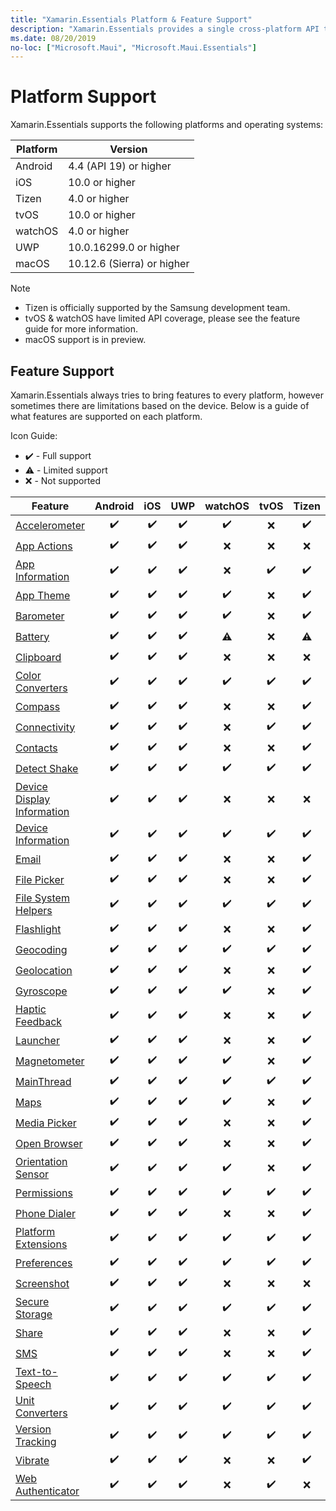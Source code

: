 ```yaml
---
title: "Xamarin.Essentials Platform & Feature Support"
description: "Xamarin.Essentials provides a single cross-platform API that works with any iOS, Android, or UWP application that can be accessed from shared code no matter how the user interface is created."
ms.date: 08/20/2019
no-loc: ["Microsoft.Maui", "Microsoft.Maui.Essentials"]
---
```


# Platform Support

Xamarin.Essentials supports the following platforms and operating systems:

| Platform | Version |
| --- | --- |
| Android | 4.4 (API 19) or higher |
| iOS |10.0 or higher |
| Tizen | 4.0 or higher |
| tvOS | 10.0 or higher |
| watchOS | 4.0 or higher |
| UWP | 10.0.16299.0 or higher |
| macOS | 10.12.6 (Sierra) or higher |

> [!NOTE]
>
> * Tizen is officially supported by the Samsung development team.
> * tvOS & watchOS have limited API coverage, please see the feature guide for more information.
> * macOS support is in preview.

## Feature Support

Xamarin.Essentials always tries to bring features to every platform, however sometimes there are limitations based on the device. Below is a guide of what features are supported on each platform.

Icon Guide:

* ✔️ - Full support
* ⚠️ - Limited support
* ❌ - Not supported

| Feature                                                                       | Android | iOS | UWP | watchOS | tvOS | Tizen | macOS |
|-------------------------------------------------------------------------------|:-------:|:---:|:---:|:-------:|:----:|:-----:|:-----:|
| [Accelerometer](sensors.md#accelerometer)               | ✔️     | ✔️  | ✔️ | ✔️      | ❌   | ✔️    | ❌    |
| [App Actions](app-actions.md)                   | ✔️     | ✔️  | ✔️ | ❌       | ❌   | ❌     | ❌    |
| [App Information](app-information.md)           | ✔️     | ✔️  | ✔️ | ❌       | ✔️  | ✔️    | ✔️   |
| [App Theme](app-theme.md)                       | ✔️     | ✔️  | ✔️ | ✔️      | ❌   | ✔️    | ✔️   |
| [Barometer](sensors.md#barometer)                       | ✔️     | ✔️  | ✔️ | ✔️      | ❌   | ✔️    | ❌    |
| [Battery](battery.md)                           | ✔️     | ✔️  | ✔️ | ⚠️      | ❌   | ⚠️    | ✔️   |
| [Clipboard](clipboard.md)                       | ✔️     | ✔️  | ✔️ | ❌       | ❌   | ❌     | ✔️   |
| [Color Converters](color-converters.md)         | ✔️     | ✔️  | ✔️ | ✔️      | ✔️  | ✔️    | ✔️   |
| [Compass](sensors.md#compass)                           | ✔️     | ✔️  | ✔️ | ❌       | ❌   | ✔️    | ❌    |
| [Connectivity](connectivity.md)                 | ✔️     | ✔️  | ✔️ | ❌       | ✔️  | ✔️    | ✔️   |
| [Contacts](contacts.md)                         | ✔️     | ✔️  | ✔️ | ❌       | ❌   | ✔️    | ❌    |
| [Detect Shake](sensors.md#shake)                 | ✔️     | ✔️  | ✔️ | ✔️      | ✔️  | ✔️    | ❌    |
| [Device Display Information](device-display.md) | ✔️     | ✔️  | ✔️ | ❌       | ❌   | ❌     | ✔️   |
| [Device Information](device-information.md)     | ✔️     | ✔️  | ✔️ | ✔️      | ✔️  | ✔️    | ✔️   |
| [Email](email.md)                               | ✔️     | ✔️  | ✔️ | ❌       | ❌   | ✔️    | ✔️   |
| [File Picker](file-picker.md)                   | ✔️     | ✔️  | ✔️ | ❌       | ❌   | ✔️    | ✔️   |
| [File System Helpers](file-system-helpers.md)   | ✔️     | ✔️  | ✔️ | ✔️      | ✔️  | ✔️    | ✔️   |
| [Flashlight](flashlight.md)                     | ✔️     | ✔️  | ✔️ | ❌       | ❌   | ✔️    | ❌    |
| [Geocoding](geocoding.md)                       | ✔️     | ✔️  | ✔️ | ✔️      | ✔️  | ✔️    | ✔️   |
| [Geolocation](geolocation.md)                   | ✔️     | ✔️  | ✔️ | ❌       | ❌   | ✔️    | ✔️   |
| [Gyroscope](sensors.md#gyroscope)                       | ✔️     | ✔️  | ✔️ | ✔️      | ❌   | ✔️    | ❌    |
| [Haptic Feedback](haptic-feedback.md)           | ✔️     | ✔️  | ✔️ | ❌       | ❌   | ✔️    | ✔️   |
| [Launcher](launcher.md)                         | ✔️     | ✔️  | ✔️ | ❌       | ❌   | ✔️    | ✔️   |
| [Magnetometer](sensors.md#magnetometer)                 | ✔️     | ✔️  | ✔️ | ✔️      | ❌   | ✔️    | ❌    |
| [MainThread](main-thread.md)                    | ✔️     | ✔️  | ✔️ | ✔️      | ✔️  | ✔️    | ✔️   |
| [Maps](maps.md)                                 | ✔️     | ✔️  | ✔️ | ✔️      | ❌   | ✔️    | ✔️   |
| [Media Picker](media-picker.md)                 | ✔️     | ✔️  | ✔️ | ❌       | ❌   | ✔️    | ⚠️   |
| [Open Browser](open-browser.md)                 | ✔️     | ✔️  | ✔️ | ❌       | ❌   | ✔️    | ✔️   |
| [Orientation Sensor](sensors.md#orientation)     | ✔️     | ✔️  | ✔️ | ✔️      | ❌   | ✔️    | ❌    |
| [Permissions](permissions.md)                   | ✔️     | ✔️  | ✔️ | ✔️      | ✔️  | ✔️    | ✔️   |
| [Phone Dialer](phone-dialer.md)                 | ✔️     | ✔️  | ✔️ | ❌       | ❌   | ✔️    | ✔️   |
| [Platform Extensions](platform-extensions.md)   | ✔️     | ✔️  | ✔️ | ✔️      | ✔️  | ✔️    | ✔️   |
| [Preferences](preferences.md)                   | ✔️     | ✔️  | ✔️ | ✔️      | ✔️  | ✔️    | ✔️   |
| [Screenshot](screenshot.md)                     | ✔️     | ✔️  | ✔️ | ❌       | ❌   | ❌     | ❌    |
| [Secure Storage](secure-storage.md)             | ✔️     | ✔️  | ✔️ | ✔️      | ✔️  | ✔️    | ✔️   |
| [Share](share.md)                               | ✔️     | ✔️  | ✔️ | ❌       | ❌   | ✔️    | ✔️   |
| [SMS](sms.md)                                   | ✔️     | ✔️  | ✔️ | ❌       | ❌   | ✔️    | ✔️   |
| [Text-to-Speech](text-to-speech.md)             | ✔️     | ✔️  | ✔️ | ✔️      | ✔️  | ✔️    | ✔️   |
| [Unit Converters](unit-converters.md)           | ✔️     | ✔️  | ✔️ | ✔️      | ✔️  | ✔️    | ✔️   |
| [Version Tracking](version-tracking.md)         | ✔️     | ✔️  | ✔️ | ✔️      | ✔️  | ✔️    | ✔️   |
| [Vibrate](vibrate.md)                           | ✔️     | ✔️  | ✔️ | ❌       | ❌   | ✔️    | ❌    |
| [Web Authenticator](web-authenticator.md)       | ✔️     | ✔️  | ✔️ | ❌       | ✔️  | ❌     | ✔️   |
